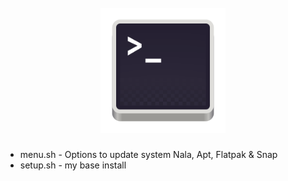 <h1 align="center">
  <br>
  <a href="https://github.com/evilbobbins/GallifreyanTardis"><img src="https://github.com/evilbobbins/GallifreyanTardis/blob/main/images/bash.png" alt="Bash Scripts" width="200"></a>
  <br>
</h1>

* menu.sh - Options to update system  Nala, Apt, Flatpak & Snap
* setup.sh - my base install 
